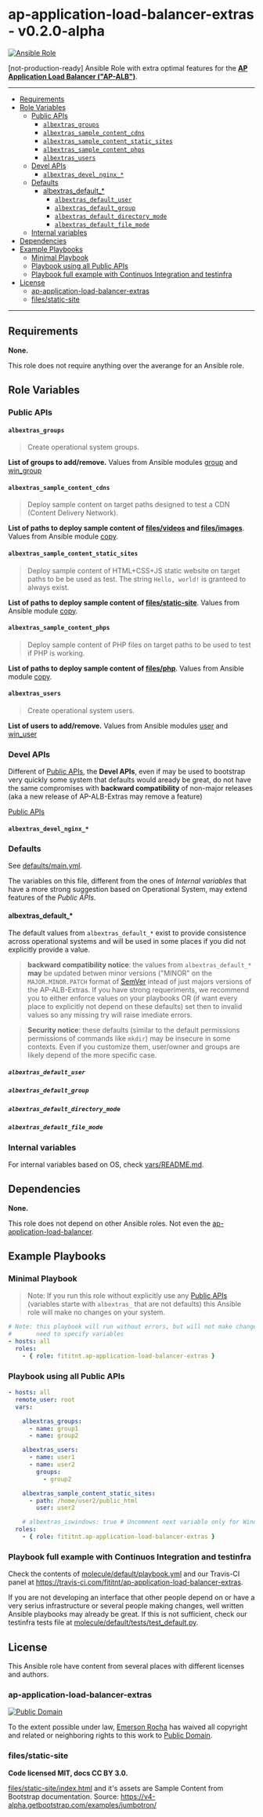 # ap-application-load-balancer-extras - v0.2.0-alpha

[![Ansible Role](https://img.shields.io/ansible/role/45587)](https://galaxy.ansible.com/fititnt/ap-application-load-balancer-extras)

[not-production-ready] Ansible Role with extra optimal features for the
**[AP Application Load Balancer ("AP-ALB")](https://github.com/fititnt/ap-application-load-balancer)**.

---

<!-- TOC depthFrom:2 -->

- [Requirements](#requirements)
- [Role Variables](#role-variables)
    - [Public APIs](#public-apis)
        - [`albextras_groups`](#albextras_groups)
        - [`albextras_sample_content_cdns`](#albextras_sample_content_cdns)
        - [`albextras_sample_content_static_sites`](#albextras_sample_content_static_sites)
        - [`albextras_sample_content_phps`](#albextras_sample_content_phps)
        - [`albextras_users`](#albextras_users)
    - [Devel APIs](#devel-apis)
        - [`albextras_devel_nginx_*`](#albextras_devel_nginx_)
    - [Defaults](#defaults)
        - [albextras_default_*](#albextras_default_)
            - [`albextras_default_user`](#albextras_default_user)
            - [`albextras_default_group`](#albextras_default_group)
            - [`albextras_default_directory_mode`](#albextras_default_directory_mode)
            - [`albextras_default_file_mode`](#albextras_default_file_mode)
    - [Internal variables](#internal-variables)
- [Dependencies](#dependencies)
- [Example Playbooks](#example-playbooks)
    - [Minimal Playbook](#minimal-playbook)
    - [Playbook using all Public APIs](#playbook-using-all-public-apis)
    - [Playbook full example with Continuos Integration and testinfra](#playbook-full-example-with-continuos-integration-and-testinfra)
- [License](#license)
    - [ap-application-load-balancer-extras](#ap-application-load-balancer-extras)
    - [files/static-site](#filesstatic-site)

<!-- /TOC -->

---

<!--
The main objective of this role is add some functionality (for example, very
simple configuration of PHP, Python, Java, Tomcat, ...) using a sintax that
reuse variables of the core role, ap-application-load-balancer, and at least
for some very basic cases or very fast bootstraping do not need use others well
know dedicated Ansible Roles.

If you really heavily on some of these extra features consider search for
<https://github.com/topics/ansible-role>.
-->

## Requirements

<!--
Any pre-requisites that may not be covered by Ansible itself or the role should be mentioned here. For instance, if the role uses the EC2 module, it may be a good idea to mention in this section that the boto package is required.
-->

**None.**

This role does not require anything over the averange for an Ansible role.

## Role Variables

<!--
A description of the settable variables for this role should go here, including any variables that are in defaults/main.yml, vars/main.yml, and any variables that can/should be set via parameters to the role. Any variables that are read from other roles and/or the global scope (ie. hostvars, group vars, etc.) should be mentioned here as well.
-->

### Public APIs

#### `albextras_groups`
> Create operational system groups.

**List of groups to add/remove.** Values from Ansible modules
[group](https://docs.ansible.com/ansible/latest/modules/group_module.html)
and [win_group](https://docs.ansible.com/ansible/latest/modules/win_group_module.html)

#### `albextras_sample_content_cdns`
> Deploy sample content on target paths designed to test a CDN (Content
Delivery Network).

**List of paths to deploy sample content of [files/videos](files/videos) and [files/images](files/images)**.
Values from Ansible module [copy](https://docs.ansible.com/ansible/latest/modules/copy_module.html).

#### `albextras_sample_content_static_sites`
> Deploy sample content of HTML+CSS+JS static website on target paths to be be
used as test. The string `Hello, world!` is granteed to always exist.

**List of paths to deploy sample content of [files/static-site](files/static-site)**.
Values from Ansible module [copy](https://docs.ansible.com/ansible/latest/modules/copy_module.html).

#### `albextras_sample_content_phps`
> Deploy sample content of PHP files on target paths to be used to test if PHP
is working.

**List of paths to deploy sample content of [files/php](files/php)**.
Values from Ansible module [copy](https://docs.ansible.com/ansible/latest/modules/copy_module.html).

#### `albextras_users`
> Create operational system users.

**List of users to add/remove.** Values from Ansible modules
[user](https://docs.ansible.com/ansible/latest/modules/user_module.html)
and [win_user](https://docs.ansible.com/ansible/latest/modules/win_user_module.html)

### Devel APIs
Different of [Public APIs](#public-apis), the **Devel APIs**, even if may be
used to bootstrap very quickly some system that defaults would aready be great,
do not have the same compromises with **backward compatibility** of non-major
releases (aka a new release of AP-ALB-Extras may remove a feature)

[Public APIs](#public-apis)


#### `albextras_devel_nginx_*`
### Defaults

See [defaults/main.yml](defaults/main.yml).

The variables on this file, different from the ones of _Internal variables_
that have a more strong suggestion based on Operational System, may extend
features of the _Public APIs_.

#### albextras_default_*
The default values from `albextras_default_*` exist to provide consistence
across operational systems and will be used in some places if you did not
explicitly provide a value.

> **backward compatibility notice**: the values from `albextras_default_*`
> **may** be updated betwen minor versions ("MINOR" on the `MAJOR.MINOR.PATCH`
> format of [SemVer](https://semver.org/) intead of just majors versions of the
> AP-ALB-Extras. If you have strong requeriments, we recommend you to either
> enforce values on your playbooks OR (if want every place to explicitly not
> depend on these defaults) set then to invalid values so any missing try will
> raise imediate errors.

> **Security notice**: these defaults (similar to the default permissions
> permissions of commands like `mkdir`) may be insecure in some contexts. Even
> if you customize them, user/owner and groups are likely depend of the more
> specific case.

##### `albextras_default_user`
##### `albextras_default_group`
##### `albextras_default_directory_mode`
##### `albextras_default_file_mode`

### Internal variables

For internal variables based on OS, check [vars/README.md](vars/README.md).

## Dependencies

<!--
A list of other roles hosted on Galaxy should go here, plus any details in regards to parameters that may need to be set for other roles, or variables that are used from other roles.
-->

**None.**

This role does not depend on other Ansible roles. Not even the
[ap-application-load-balancer](https://github.com/fititnt/ap-application-load-balancer).

## Example Playbooks

### Minimal Playbook

> Note: If you run this role without explicitly
> use any [Public APIs](#public-apis) (variables starte with `albextras_` that
> are not defaults) this Ansible role will make no changes on your system.

```yaml
# Note: this playbook will run without errors, but will not make changes. You
#       need to specify variables
- hosts: all
  roles:
    - { role: fititnt.ap-application-load-balancer-extras }
```

### Playbook using all Public APIs

```yaml
- hosts: all
  remote_user: root
  vars:

    albextras_groups:
      - name: group1
      - name: group2

    albextras_users:
      - name: user1
      - name: user2
        groups:
          - group2

    albextras_sample_content_static_sites:
      - path: /home/user2/public_html
        user: user2

    # albextras_iswindows: true # Uncomment next variable only for Windows hosts.
  roles:
    - { role: fititnt.ap-application-load-balancer-extras }
```
### Playbook full example with Continuos Integration and testinfra

Check the contents of [molecule/default/playbook.yml](molecule/default/playbook.yml)
and our Travis-CI panel at <https://travis-ci.com/fititnt/ap-application-load-balancer-extras>.

If you are not developing an interface that other people depend on or have a
very serius infrastructure or several people making changes, well written
Ansible playbooks may already be great. If this is not sufficient, check our
testinfra tests file at
[molecule/default/tests/test_default.py](molecule/default/tests/test_default.py).

## License
This Ansible role have content from several places with different licenses and
authors.

### ap-application-load-balancer-extras

[![Public Domain](https://i.creativecommons.org/p/zero/1.0/88x31.png)](UNLICENSE)

To the extent possible under law, [Emerson Rocha](https://github.com/fititnt)
has waived all copyright and related or neighboring rights to this work to
[Public Domain](UNLICENSE).

### files/static-site
**Code licensed MIT, docs CC BY 3.0.**

[files/static-site/index.html](files/static-site/index.html) and it's assets are
Sample Content from Bootstrap documentation. Source:
<https://v4-alpha.getbootstrap.com/examples/jumbotron/>
